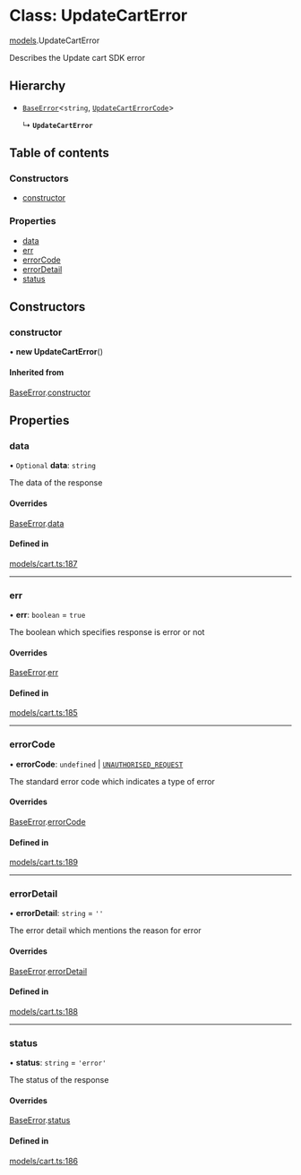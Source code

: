 # Class: UpdateCartError

[models](../wiki/models).UpdateCartError

Describes the Update cart SDK error

## Hierarchy

- [`BaseError`](../wiki/models.BaseError)<`string`, [`UpdateCartErrorCode`](../wiki/models.UpdateCartErrorCode)\>

  ↳ **`UpdateCartError`**

## Table of contents

### Constructors

- [constructor](../wiki/models.UpdateCartError#constructor)

### Properties

- [data](../wiki/models.UpdateCartError#data)
- [err](../wiki/models.UpdateCartError#err)
- [errorCode](../wiki/models.UpdateCartError#errorcode)
- [errorDetail](../wiki/models.UpdateCartError#errordetail)
- [status](../wiki/models.UpdateCartError#status)

## Constructors

### constructor

• **new UpdateCartError**()

#### Inherited from

[BaseError](../wiki/models.BaseError).[constructor](../wiki/models.BaseError#constructor)

## Properties

### data

• `Optional` **data**: `string`

The data of the response

#### Overrides

[BaseError](../wiki/models.BaseError).[data](../wiki/models.BaseError#data)

#### Defined in

[models/cart.ts:187](https://gitlab.com/baliganikhil/blackmirror-sdk/-/blob/349365c/src/models/cart.ts#L187)

___

### err

• **err**: `boolean` = `true`

The boolean which specifies response is error or not

#### Overrides

[BaseError](../wiki/models.BaseError).[err](../wiki/models.BaseError#err)

#### Defined in

[models/cart.ts:185](https://gitlab.com/baliganikhil/blackmirror-sdk/-/blob/349365c/src/models/cart.ts#L185)

___

### errorCode

• **errorCode**: `undefined` \| [`UNAUTHORISED_REQUEST`](../wiki/models.UpdateCartErrorCode#unauthorised_request)

The standard error code which indicates a type of error

#### Overrides

[BaseError](../wiki/models.BaseError).[errorCode](../wiki/models.BaseError#errorcode)

#### Defined in

[models/cart.ts:189](https://gitlab.com/baliganikhil/blackmirror-sdk/-/blob/349365c/src/models/cart.ts#L189)

___

### errorDetail

• **errorDetail**: `string` = `''`

The error detail which mentions the reason for error

#### Overrides

[BaseError](../wiki/models.BaseError).[errorDetail](../wiki/models.BaseError#errordetail)

#### Defined in

[models/cart.ts:188](https://gitlab.com/baliganikhil/blackmirror-sdk/-/blob/349365c/src/models/cart.ts#L188)

___

### status

• **status**: `string` = `'error'`

The status of the response

#### Overrides

[BaseError](../wiki/models.BaseError).[status](../wiki/models.BaseError#status)

#### Defined in

[models/cart.ts:186](https://gitlab.com/baliganikhil/blackmirror-sdk/-/blob/349365c/src/models/cart.ts#L186)
